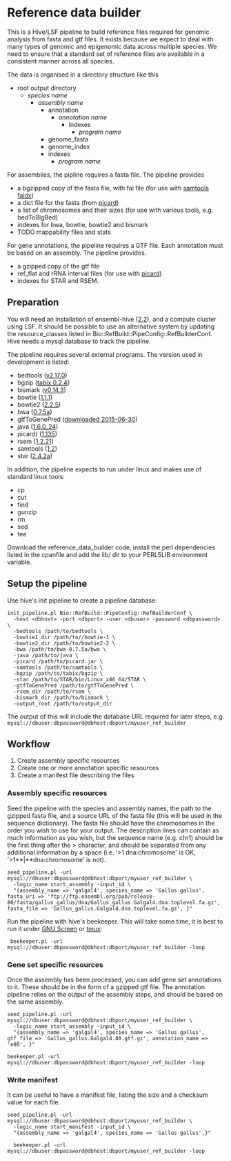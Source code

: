 # Reference data builder

This is a Hive/LSF pipeline to build reference files required for genomic analysis from fasta and gtf files. It exists because we expect to deal with many types of genomic and epigenomic data across multiple species. We need to ensure that a standard set of reference files are available in a consistent manner across all species.

The data is organised in a directory structure like this

* root output directory
    * _species name_
      * _assembly name_
        * annotation
          * _annotation name_
            * indexes
              * _program name_
        * genome_fasta
        * genome_index
        * indexes
          * _program name_

For assemblies, the pipline requires a fasta file. The pipeline provides
 * a bgzipped copy of the fasta file, with fai file (for use with [samtools faidx](http://www.htslib.org/doc/samtools.html))
 * a dict file for the fasta (from [picard](http://broadinstitute.github.io/picard/command-line-overview.html#CreateSequenceDictionary))
 * a list of chromosomes and their sizes (for use with various tools, e.g. bedToBigBed)
 * indexes for bwa, bowtie, bowtie2 and bismark
 * TODO mappability files and stats
 
For gene annotations, the pipeline requires a GTF file. Each annotation must be based on an assembly. The pipeline provides.
 * a gzipped copy of the gtf file
 * ref_flat and rRNA interval files (for use with [picard](http://broadinstitute.github.io/picard/command-line-overview.html#CollectRnaSeqMetrics))
 * indexes for STAR and RSEM.
 


## Preparation

You will need an installation of  ensembl-hive ([2.2](https://github.com/Ensembl/ensembl-hive)), and a compute cluster using LSF. It should be possible to use an alternative system by updating the resource_classes listed in Bio::RefBuild::PipeConfig::RefBuilderConf. Hive needs a mysql database to track the pipeline.

The pipeline requires several external programs. The version used in development is listed:

 * bedtools ([v2.17.0](https://github.com/arq5x/bedtools2/releases))
 * bgzip ([tabix 0.2.4](http://www.htslib.org/download/))
 * bismark ([v0.14.3](http://www.bioinformatics.babraham.ac.uk/projects/bismark/))
 * bowtie ([1.1.1](http://bowtie-bio.sourceforge.net/index.shtml))
 * bowtie2 ([2.2.5](http://bowtie-bio.sourceforge.net/bowtie2/index.shtml))
 * bwa ([0.7.5a](https://sourceforge.net/projects/bio-bwa/files/))
 * gtfToGenePred ([downloaded 2015-06-30](http://hgdownload.cse.ucsc.edu/admin/exe/linux.x86_64/))
 * java ([1.6.0_24](https://java.com/en/download/))
 * picard( ([1.135](http://broadinstitute.github.io/picard/))
 * rsem ([1.2.21](http://deweylab.biostat.wisc.edu/rsem/))
 * samtools ([1.2](http://www.htslib.org/download/))
 * star ([2.4.2a](https://github.com/alexdobin/STAR/releases/tag/STAR_2.4.2a))

In addition, the pipeline expects to run under linux and makes use of standard linux tools:

 * cp
 * cut
 * find
 * gunzip
 * rm
 * sed
 * tee

Download the reference\_data\_builder code, install the perl dependencies listed in the cpanfile and add the lib/ dir to your PERL5LIB environment variable.


## Setup the pipeline 

Use hive's init pipeline to create a pipeline database:

    init_pipeline.pl Bio::RefBuild::PipeConfig::RefBuilderConf \
      -host <dbhost> -port <dbport> -user <dbuser> -password <dbpassword> \
      -bedtools /path/to/bedtools \
      -bowtie1_dir /path/to//bowtie-1 \
      -bowtie2_dir /path/to/bowtie2-2 \
      -bwa /path/to/bwa-0.7.5a/bwa \
      -java /path/to/java \
      -picard /path/to/picard.jar \
      -samtools /path/to/samtools \
      -bgzip /path/to/tabix/bgzip \
      -star /path/to/STAR/bin/Linux_x86_64/STAR \
      -gtfToGenePred /path/to/gtfToGenePred \
      -rsem_dir /path/to/rsem \
      -bismark_dir /path/to/bismark \
      -output_root /path/to/output_dir

The output of this will include the database URL required for later steps, e.g. `mysql://dbuser:dbpassword@dbhost:dbport/myuser_ref_builder`

## Workflow

1. Create assembly specific resources
2. Create one or more annotation specific resources
3. Create a manifest file describing the files

### Assembly specific resources

Seed the pipeline with the species and assembly names, the path to the gzipped fasta file, and a source URL of the fasta file (this will be used in the sequence dictionary). The fasta file should have the chromosomes in the order you wish to use for your output. The description lines can contain as much information as you wish, but the sequence name (e.g. chr1) should be the first thing after the > character, and should be separated from any additional information by a space (i.e. '>1 dna:chromosome' is OK, '>1**|**dna:chromosome' is not). 

    seed_pipeline.pl -url mysql://dbuser:dbpassword@dbhost:dbport/myuser_ref_builder \
      -logic_name start_assembly -input_id \
      "{assembly_name => 'galgal4', species_name => 'Gallus gallus', fasta_uri => 'ftp://ftp.ensembl.org/pub/release-80/fasta/gallus_gallus/dna/Gallus_gallus.Galgal4.dna.toplevel.fa.gz', fasta_file => 'Gallus_gallus.Galgal4.dna.toplevel.fa.gz', }"
 
 Run the pipeline with hive's beekeeper. This will take some time, it is best to run it under [GNU Screen](http://www.gnu.org/software/screen/) or [tmux](https://tmux.github.io/):
 
     beekeeper.pl -url mysql://dbuser:dbpassword@dbhost:dbport/myuser_ref_builder -loop

### Gene set specific resources

Once the assembly has been processed, you can add gene set annotations to it. These should be in the form of a gzipped gtf file. The annotation pipeline relies on the output of the assembly steps, and should be based on the same assembly.  

    seed_pipeline.pl -url mysql://dbuser:dbpassword@dbhost:dbport/myuser_ref_builder \
      -logic_name start_assembly -input_id \
      "{assembly_name => 'galgal4', species_name => 'Gallus gallus', gtf_file => 'Gallus_gallus.Galgal4.80.gtf.gz', annotation_name => 'e80', }"
    
    beekeeper.pl -url mysql://dbuser:dbpassword@dbhost:dbport/myuser_ref_builder -loop
    
### Write manifest

It can be useful to have a manifest file, listing the size and a checksum value for each file. 

    seed_pipeline.pl -url mysql://dbuser:dbpassword@dbhost:dbport/myuser_ref_builder \
      -logic_name start_manifest -input_id \
      "{assembly_name => 'galgal4', species_name => 'Gallus gallus',}"
    
      beekeeper.pl -url mysql://dbuser:dbpassword@dbhost:dbport/myuser_ref_builder -loop
  